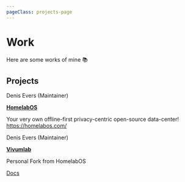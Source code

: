 ```yaml
---
pageClass: projects-page
---
```


# Work

Here are some works of mine :books:

## Projects

<ProjectCard image="/projects/1.png">

  Denis Evers (Maintainer)
  
  [**HomelabOS**](https://dev.vivumlab.com/homelabos)
  
  Your very own offline-first privacy-centric open-source data-center! https://homelabos.com/

</ProjectCard>

<ProjectCard image="/projects/2.png">

  Denis Evers (Maintainer)
  
  [**Vivumlab**](https://dev.vivumlab.com/vivumlab)
  
  Personal Fork from HomelabOS

  [Docs](https://docs.vivumlab.com)
  
</ProjectCard>

<style lang="stylus">

.projects-page
  background-color #fafbfc

</style>